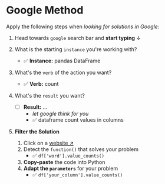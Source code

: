 # Google Method

Apply the following steps when *looking for solutions in Google*:

1. Head towards `google` search bar and **start typing** ↓

2. What is the starting `instance` you're working with?

    - ✅ **Instance:** pandas DataFrame

3. What's the `verb` of the action you want?

    - ✅ **Verb:** count

4. What's the `result` you want?

    - [ ] **Result:** ...
        - *let google think for you*
        - ✅ dataframe count values in columns

6. **Filter the Solution**
    1. Click on a [website ↗︎](https://www.marsja.se/pandas-count-occurrences-in-column-unique-values/#:~:text=To%20count%20the%20number%20of%20occurrences%20in%20e.g.%20a%20column,in%20the%20column%20%E2%80%9Ccondition%E2%80%9D.)
    2. Detect the `function()` that solves your problem
        - ✅ `df['word'].value_counts()` 
    2. **Copy-paste** the code into Python
    3. **Adapt the `parameters`** for your problem
        - ✅ `df['your_column'].value_counts()`
